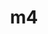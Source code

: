---
title: "m4"
layout: cache
categories: [package, develop-2025-03-09]
meta: {"compilers": ["apple-clang@=16.0.0", "cce@=18.0.0", "gcc@=10.5.0", "gcc@=11.1.0", "gcc@=11.4.0", "gcc@=12.3.0", "gcc@=12.4.0", "gcc@=13.2.0", "gcc@=13.3.0", "gcc@=7.3.1", "gcc@=7.5.0", "oneapi@=2024.1.0", "oneapi@=2024.2.1"], "num_specs": 19, "num_specs_by_stack": {"aws-pcluster-neoverse_v1": 1, "aws-pcluster-x86_64_v4": 4, "bootstrap-aarch64-darwin": 1, "bootstrap-x86_64-linux-gnu": 1, "build_systems": 1, "data-vis-sdk": 1, "developer-tools-aarch64-linux-gnu": 1, "developer-tools-darwin": 1, "developer-tools-x86_64_v3-linux-gnu": 1, "e4s": 1, "e4s-cray-rhel": 1, "e4s-neoverse-v2": 1, "e4s-oneapi": 1, "e4s-rocm-external": 1, "hep": 1, "ml-darwin-aarch64-mps": 1, "ml-linux-aarch64-cpu": 1, "ml-linux-aarch64-cuda": 1, "ml-linux-x86_64-cpu": 1, "ml-linux-x86_64-cuda": 1, "ml-linux-x86_64-rocm": 1, "radiuss": 1, "radiuss-aws": 1, "radiuss-aws-aarch64": 1, "root": 19, "tutorial": 2}, "oss": ["amzn2", "centos7", "rhel8", "sequoia", "ubuntu18.04", "ubuntu20.04", "ubuntu22.04", "ubuntu24.04"], "platforms": ["darwin", "linux"], "stacks": ["aws-pcluster-neoverse_v1", "aws-pcluster-x86_64_v4", "bootstrap-aarch64-darwin", "bootstrap-x86_64-linux-gnu", "build_systems", "data-vis-sdk", "developer-tools-aarch64-linux-gnu", "developer-tools-darwin", "developer-tools-x86_64_v3-linux-gnu", "e4s", "e4s-cray-rhel", "e4s-neoverse-v2", "e4s-oneapi", "e4s-rocm-external", "hep", "ml-darwin-aarch64-mps", "ml-linux-aarch64-cpu", "ml-linux-aarch64-cuda", "ml-linux-x86_64-cpu", "ml-linux-x86_64-cuda", "ml-linux-x86_64-rocm", "radiuss", "radiuss-aws", "radiuss-aws-aarch64", "root", "tutorial"], "targets": ["aarch64", "neoverse_v1", "neoverse_v2", "x86_64_v3", "x86_64_v4"], "versions": ["1.4.19"]}
spec_details: [{"compiler": "gcc@=13.2.0", "hash": "3nhftpnbvpvwth3puibhg7ewd3i7zby4", "os": "ubuntu24.04", "platform": "linux", "size": "-", "stacks": ["bootstrap-x86_64-linux-gnu", "ml-linux-x86_64-cpu", "ml-linux-x86_64-cuda", "ml-linux-x86_64-rocm", "root"], "target": "x86_64_v3", "variants": ["build_system=autotools", "patches=9dc5fbd,bfdffa7", "+sigsegv"], "versions": ["1.4.19"]}, {"compiler": "gcc@=10.5.0", "hash": "4gp52tul5ebxhutgr5omc5e33xdxxdl4", "os": "centos7", "platform": "linux", "size": "-", "stacks": ["developer-tools-x86_64_v3-linux-gnu", "root"], "target": "x86_64_v3", "variants": ["build_system=autotools", "patches=9dc5fbd,bfdffa7", "+sigsegv"], "versions": ["1.4.19"]}, {"compiler": "oneapi@=2024.1.0", "hash": "5pucnhh45mp7p5w2w3j5zleyzfujcjmc", "os": "amzn2", "platform": "linux", "size": "-", "stacks": ["aws-pcluster-x86_64_v4", "root"], "target": "x86_64_v4", "variants": ["build_system=autotools", "patches=9dc5fbd,bfdffa7", "+sigsegv"], "versions": ["1.4.19"]}, {"compiler": "gcc@=12.4.0", "hash": "7twqtqhrtj3zvergvw5gdvr4ougdkd7g", "os": "amzn2", "platform": "linux", "size": "-", "stacks": ["aws-pcluster-neoverse_v1", "root"], "target": "neoverse_v1", "variants": ["build_system=autotools", "patches=9dc5fbd,bfdffa7", "+sigsegv"], "versions": ["1.4.19"]}, {"compiler": "gcc@=7.3.1", "hash": "btfolatkgjk4ns7zicqrrehystpkxzwz", "os": "amzn2", "platform": "linux", "size": "-", "stacks": ["radiuss-aws-aarch64", "root"], "target": "aarch64", "variants": ["build_system=autotools", "patches=9dc5fbd,bfdffa7", "+sigsegv"], "versions": ["1.4.19"]}, {"compiler": "gcc@=12.3.0", "hash": "ccxzgwatpulmvk4pebisv2xyuga4icjj", "os": "ubuntu22.04", "platform": "linux", "size": "-", "stacks": ["root", "tutorial"], "target": "x86_64_v3", "variants": ["build_system=autotools", "patches=9dc5fbd,bfdffa7", "+sigsegv"], "versions": ["1.4.19"]}, {"compiler": "gcc@=7.5.0", "hash": "diyb6adnyfa6dp4wjqxe7okb3alat52c", "os": "ubuntu18.04", "platform": "linux", "size": "-", "stacks": ["build_systems", "radiuss", "root"], "target": "x86_64_v3", "variants": ["build_system=autotools", "patches=9dc5fbd,bfdffa7", "+sigsegv"], "versions": ["1.4.19"]}, {"compiler": "gcc@=12.4.0", "hash": "fletfqs6nnx4pmcadw6oezdnruhcfiiu", "os": "amzn2", "platform": "linux", "size": "-", "stacks": ["aws-pcluster-x86_64_v4", "root"], "target": "x86_64_v4", "variants": ["build_system=autotools", "patches=9dc5fbd,bfdffa7", "+sigsegv"], "versions": ["1.4.19"]}, {"compiler": "gcc@=12.4.0", "hash": "hakn4c64yu2i6vwusclp7vyuvk2tp57f", "os": "amzn2", "platform": "linux", "size": "-", "stacks": ["aws-pcluster-x86_64_v4", "root"], "target": "x86_64_v3", "variants": ["build_system=autotools", "patches=9dc5fbd,bfdffa7", "+sigsegv"], "versions": ["1.4.19"]}, {"compiler": "gcc@=11.4.0", "hash": "l4qny6pxyyikxi4bss6hpx6bwdgn77zy", "os": "ubuntu22.04", "platform": "linux", "size": "-", "stacks": ["e4s-neoverse-v2", "root"], "target": "neoverse_v2", "variants": ["build_system=autotools", "patches=9dc5fbd,bfdffa7", "+sigsegv"], "versions": ["1.4.19"]}, {"compiler": "oneapi@=2024.1.0", "hash": "pjmdxmoutn73t2eh6niveja34qdurnhq", "os": "amzn2", "platform": "linux", "size": "-", "stacks": ["aws-pcluster-x86_64_v4", "root"], "target": "x86_64_v3", "variants": ["build_system=autotools", "patches=9dc5fbd,bfdffa7", "+sigsegv"], "versions": ["1.4.19"]}, {"compiler": "gcc@=11.1.0", "hash": "plw4agvi4a2qo23vysttwi3ov4u6hqmb", "os": "ubuntu20.04", "platform": "linux", "size": "-", "stacks": ["data-vis-sdk", "root"], "target": "x86_64_v3", "variants": ["build_system=autotools", "patches=9dc5fbd,bfdffa7", "+sigsegv"], "versions": ["1.4.19"]}, {"compiler": "gcc@=13.2.0", "hash": "rlc6fshv7n4micxd6iwkyizimzcxinnh", "os": "ubuntu24.04", "platform": "linux", "size": "-", "stacks": ["ml-linux-aarch64-cpu", "ml-linux-aarch64-cuda", "root"], "target": "aarch64", "variants": ["build_system=autotools", "patches=9dc5fbd,bfdffa7", "+sigsegv"], "versions": ["1.4.19"]}, {"compiler": "gcc@=11.4.0", "hash": "rsbk2hekprs6psvgn2irv6oosfm6fr6e", "os": "ubuntu22.04", "platform": "linux", "size": "-", "stacks": ["e4s", "e4s-rocm-external", "hep", "root", "tutorial"], "target": "x86_64_v3", "variants": ["build_system=autotools", "patches=9dc5fbd,bfdffa7", "+sigsegv"], "versions": ["1.4.19"]}, {"compiler": "gcc@=7.3.1", "hash": "tvl5uxbuldwauqot5crdgbio3nmzwuwp", "os": "amzn2", "platform": "linux", "size": "-", "stacks": ["radiuss-aws", "root"], "target": "x86_64_v3", "variants": ["build_system=autotools", "patches=9dc5fbd,bfdffa7", "+sigsegv"], "versions": ["1.4.19"]}, {"compiler": "gcc@=13.3.0", "hash": "u2m3cy6dsh7iqhhjhqbjudcb3rlnwf5a", "os": "rhel8", "platform": "linux", "size": "-", "stacks": ["developer-tools-aarch64-linux-gnu", "root"], "target": "aarch64", "variants": ["build_system=autotools", "patches=9dc5fbd,bfdffa7", "+sigsegv"], "versions": ["1.4.19"]}, {"compiler": "cce@=18.0.0", "hash": "xlpz2jwdoze3ey2p7iy3amofmhoxjk6q", "os": "rhel8", "platform": "linux", "size": "-", "stacks": ["e4s-cray-rhel", "root"], "target": "x86_64_v3", "variants": ["build_system=autotools", "patches=9dc5fbd,bfdffa7", "+sigsegv"], "versions": ["1.4.19"]}, {"compiler": "oneapi@=2024.2.1", "hash": "yem6q56sgtsmc5ohuole6msij3pnory5", "os": "ubuntu22.04", "platform": "linux", "size": "-", "stacks": ["e4s-oneapi", "root"], "target": "x86_64_v3", "variants": ["build_system=autotools", "patches=9dc5fbd,bfdffa7", "+sigsegv"], "versions": ["1.4.19"]}, {"compiler": "apple-clang@=16.0.0", "hash": "zkwautj5hefwzntfc3gnwec4w3bplihc", "os": "sequoia", "platform": "darwin", "size": "-", "stacks": ["bootstrap-aarch64-darwin", "developer-tools-darwin", "ml-darwin-aarch64-mps", "root"], "target": "aarch64", "variants": ["build_system=autotools", "patches=9dc5fbd,bfdffa7", "+sigsegv"], "versions": ["1.4.19"]}]
---